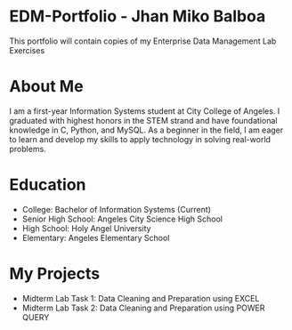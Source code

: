 # EDM-Portfolio - Jhan Miko Balboa
This portfolio will contain copies of my Enterprise Data Management Lab Exercises
# About Me
I am a first-year Information Systems student at City College of Angeles. I graduated with highest honors in the STEM strand and have foundational knowledge in C, Python, and MySQL. As a beginner in the field, I am eager to learn and develop my skills to apply technology in solving real-world problems.
# Education
- College: Bachelor of Information Systems (Current)
- Senior High School: Angeles City Science High School
- High School: Holy Angel University
- Elementary: Angeles Elementary School
# My Projects
- Midterm Lab Task 1: Data Cleaning and Preparation using EXCEL
- Midterm Lab Task 2: Data Cleaning and Preparation using POWER QUERY
